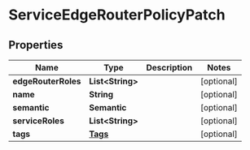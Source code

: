 

# ServiceEdgeRouterPolicyPatch


## Properties

| Name | Type | Description | Notes |
|------------ | ------------- | ------------- | -------------|
|**edgeRouterRoles** | **List&lt;String&gt;** |  |  [optional] |
|**name** | **String** |  |  [optional] |
|**semantic** | **Semantic** |  |  [optional] |
|**serviceRoles** | **List&lt;String&gt;** |  |  [optional] |
|**tags** | [**Tags**](Tags.md) |  |  [optional] |



